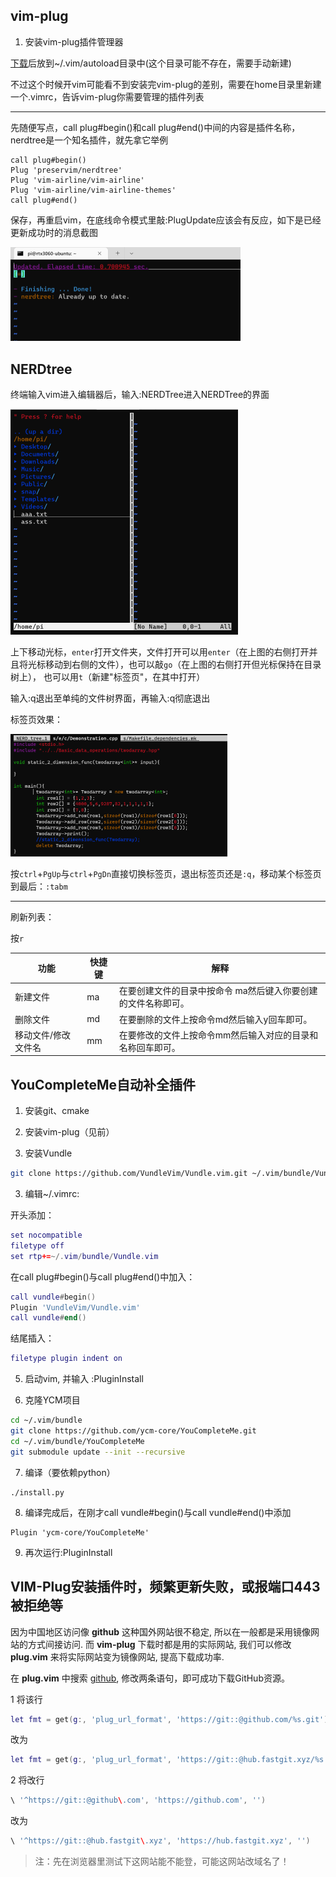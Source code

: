 ## 	vim-plug
1. 安装vim-plug插件管理器

[下载](https://github.com/junegunn/vim-plug)后放到~/.vim/autoload目录中(这个目录可能不存在，需要手动新建)

不过这个时候开vim可能看不到安装完vim-plug的差别，需要在home目录里新建一个.vimrc，告诉vim-plug你需要管理的插件列表

------

先随便写点，call plug#begin()和call plug#end()中间的内容是插件名称，nerdtree是一个知名插件，就先拿它举例

```
call plug#begin()
Plug 'preservim/nerdtree'
Plug 'vim-airline/vim-airline'
Plug 'vim-airline/vim-airline-themes'
call plug#end()
```

保存，再重启vim，在底线命令模式里敲:PlugUpdate应该会有反应，如下是已经更新成功时的消息截图

<div align=left><img src="assets/image-20220529145444050.png" alt="image-20220529145444050" style="zoom: 50%;" /></div>



## NERDtree

终端输入vim进入编辑器后，输入:NERDTree进入NERDTree的界面

<div align=left><img src="assets/image-20220529160336799.png" alt="image-20220529160336799" style="zoom:50%;" /></div>

上下移动光标，`enter`打开文件夹，文件打开可以用`enter`（在上图的右侧打开并且将光标移动到右侧的文件），也可以敲`go`（在上图的右侧打开但光标保持在目录树上）， 也可以用`t`（新建"标签页"，在其中打开）

输入:q退出至单纯的文件树界面，再输入:q彻底退出

标签页效果：

<div align=left><img src="assets/image-20220529162935495.png" alt="image-20220529162935495" style="zoom:50%;" /></div>

按`ctrl`+`PgUp`与`ctrl`+`PgDn`直接切换标签页，退出标签页还是`:q`，移动某个标签页到最后：`:tabm`

------

刷新列表：

按`r`

| 功能                | 快捷键 | 解释                                                         |
| ------------------- | ------ | ------------------------------------------------------------ |
| 新建文件            | ma     | 在要创建文件的目录中按命令 ma然后键入你要创建的文件名称即可。 |
| 删除文件            | md     | 在要删除的文件上按命令md然后输入y回车即可。                  |
| 移动文件/修改文件名 | mm     | 在要修改的文件上按命令mm然后输入对应的目录和名称回车即可。   |

## YouCompleteMe自动补全插件

1. 安装git、cmake

2. 安装vim-plug（见前）

3. 安装Vundle

```bash
git clone https://github.com/VundleVim/Vundle.vim.git ~/.vim/bundle/Vundle.vim
```

3. 编辑~/.vimrc:

开头添加：

```lua
set nocompatible
filetype off
set rtp+=~/.vim/bundle/Vundle.vim
```

在call plug#begin()与call plug#end()中加入：

```lua
call vundle#begin()
Plugin 'VundleVim/Vundle.vim'
call vundle#end()
```

结尾插入：

```lua
filetype plugin indent on
```

5. 启动vim, 并输入
   :PluginInstall

6. 克隆YCM项目

```bash
cd ~/.vim/bundle
git clone https://github.com/ycm-core/YouCompleteMe.git
cd ~/.vim/bundle/YouCompleteMe
git submodule update --init --recursive
```

7. 编译（要依赖python）

```
./install.py
```

8. 编译完成后，在刚才call vundle#begin()与call vundle#end()中添加

```
Plugin 'ycm-core/YouCompleteMe'
```

9. 再次运行:PluginInstall

   

## VIM-Plug安装插件时，频繁更新失败，或报端口443被拒绝等

因为中国地区访问像 **github** 这种国外网站很不稳定, 所以在一般都是采用镜像网站的方式间接访问. 而 **vim-plug** 下载时都是用的实际网站, 我们可以修改 **plug.vim** 来将实际网站变为镜像网站, 提高下载成功率.

在 **plug.vim** 中搜索 [github](https://so.csdn.net/so/search?q=github&spm=1001.2101.3001.7020), 修改两条语句，即可成功下载GitHub资源。 

1 将该行

```Lua
let fmt = get(g:, 'plug_url_format', 'https://git::@github.com/%s.git')
```
 改为
```Lua
let fmt = get(g:, 'plug_url_format', 'https://git::@hub.fastgit.xyz/%s.git')
```

2 将改行

```Lua
\ '^https://git::@github\.com', 'https://github.com', '')
```
改为
```Lua
\ '^https://git::@hub.fastgit\.xyz', 'https://hub.fastgit.xyz', '')
```

> 注：先在浏览器里测试下这网站能不能登，可能这网站改域名了！

